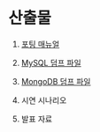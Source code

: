 # 산출물

1. [포팅 매뉴얼](./porting-manual/)

2. [MySQL 덤프 파일](./data-dump/mysql-dump)

3. [MongoDB 덤프 파일](./data-dump/mongo-dump)

4. 시연 시나리오

5. 발표 자료
